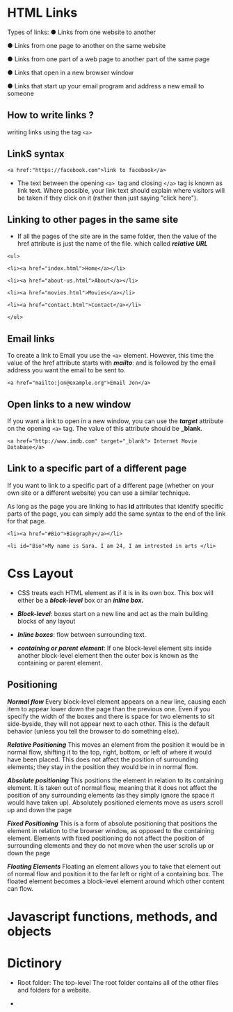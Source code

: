 # HTML Links 
Types of links:
● Links from one website to another

● Links from one page to another on the same website

● Links from one part of a web page to another part of the
same page

● Links that open in a new browser window

● Links that start up your email program and address a new
email to someone

## How to write links ?

writing links using the tag `<a>`

##  LinkS syntax

`<a href:"https://facebook.com">link to facebook</a>`

- The text between the opening
`<a> `tag and closing `</a>` tag
is known as link text. Where
possible, your link text should
explain where visitors will be
taken if they click on it (rather
than just saying "click here"). 


## Linking to other pages in the same site

- If all the pages of the site are in
the same folder, then the value
of the href attribute is just the
name of the file. which called ***relative URL***

`<ul>`

`<li><a href="index.html">Home</a></li>`

 `<li><a href="about-us.html">About</a></li>`

 `<li><a href="movies.html">Movies</a></li>`

 `<li><a href="contact.html">Contact</a></li>`

`</ul>`


## Email links 

To create a link to Email you use the `<a>`
element. However, this time the
value of the href attribute starts
with ***mailto***: and is followed by
the email address you want the
email to be sent to.

`<a href="mailto:jon@example.org">Email Jon</a>`


## Open links to a new window

If you want a link to open in a
new window, you can use the
***target*** attribute on the opening
`<a>` tag. The value of this
attribute should be **_blank**.


`<a href="http://www.imdb.com" target="_blank"> Internet Movie Database</a> `



##  Link to a specific part of a different page
If you want to link to a specific
part of a different page (whether
on your own site or a different
website) you can use a similar
technique.



As long as the page you are
linking to has **id** attributes that
identify specific parts of the
page, you can simply add the
same syntax to the end of the
link for that page.


`<li><a href="#Bio">Biography</a></li>`

 `<li id="Bio">My name is Sara. I am 24, I am intrested in arts </li>`

 # Css Layout

 - CSS treats each HTML element as if it is in its
own box. This box will either be a ***block-level***
box or an ***inline box.***

- ***Block-level***: boxes start on a new line and act as the main building blocks of any layout
- ***Inline boxes***: flow between surrounding text.
- ***containing or parent element***: If one block-level element sits inside another block-level element then the outer box is known as the containing or parent element.

## Positioning 
***Normal flow*** Every block-level element
appears on a new line, causing
each item to appear lower down
the page than the previous one.
Even if you specify the width
of the boxes and there is space
for two elements to sit side-byside, they will not appear next
to each other. This is the default
behavior (unless you tell the
browser to do something else).


***Relative Positioning***
This moves an element from the
position it would be in normal
flow, shifting it to the top, right,
bottom, or left of where it
would have been placed. This
does not affect the position of
surrounding elements; they stay
in the position they would be in
in normal flow.

***Absolute positioning***
This positions the element
in relation to its containing
element. It is taken out of
normal flow, meaning that it
does not affect the position
of any surrounding elements
(as they simply ignore the
space it would have taken up).
Absolutely positioned elements
move as users scroll up and
down the page


***Fixed Positioning***
This is a form of absolute
positioning that positions
the element in relation to the
browser window, as opposed
to the containing element.
Elements with fixed positioning
do not affect the position of
surrounding elements and they
do not move when the user
scrolls up or down the page


***Floating Elements***
Floating an element allows
you to take that element out
of normal flow and position
it to the far left or right of a
containing box. The floated
element becomes a block-level
element around which other
content can flow.



#  Javascript functions, methods, and objects








# Dictinory 

- Root folder: The top-level The root folder
contains all of the other files and
folders for a website. 

- 




